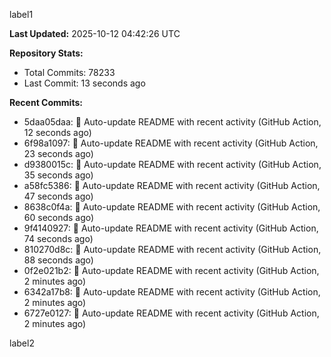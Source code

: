 
label1 
<!-- ACTIVITY_START -->
**Last Updated:** 2025-10-12 04:42:26 UTC

**Repository Stats:**
- Total Commits: 78233
- Last Commit: 13 seconds ago

**Recent Commits:**
- 5daa05daa: 🤖 Auto-update README with recent activity (GitHub Action, 12 seconds ago)
- 6f98a1097: 🤖 Auto-update README with recent activity (GitHub Action, 23 seconds ago)
- d9380015c: 🤖 Auto-update README with recent activity (GitHub Action, 35 seconds ago)
- a58fc5386: 🤖 Auto-update README with recent activity (GitHub Action, 47 seconds ago)
- 8638c0f4a: 🤖 Auto-update README with recent activity (GitHub Action, 60 seconds ago)
- 9f4140927: 🤖 Auto-update README with recent activity (GitHub Action, 74 seconds ago)
- 810270d8c: 🤖 Auto-update README with recent activity (GitHub Action, 88 seconds ago)
- 0f2e021b2: 🤖 Auto-update README with recent activity (GitHub Action, 2 minutes ago)
- 6342a17b8: 🤖 Auto-update README with recent activity (GitHub Action, 2 minutes ago)
- 6727e0127: 🤖 Auto-update README with recent activity (GitHub Action, 2 minutes ago)
<!-- ACTIVITY_END -->

label2

